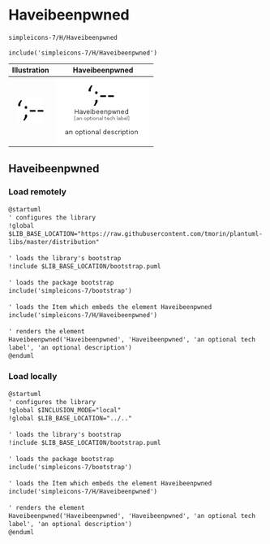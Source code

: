 # Haveibeenpwned


```text
simpleicons-7/H/Haveibeenpwned
```

```text
include('simpleicons-7/H/Haveibeenpwned')
```



| Illustration | Haveibeenpwned |
| :---: | :---: |
| ![illustration for Illustration](../../simpleicons-7/H/Haveibeenpwned.png) | ![illustration for Haveibeenpwned](../../simpleicons-7/H/Haveibeenpwned.Local.png) |




## Haveibeenpwned

### Load remotely
```plantuml
@startuml
' configures the library
!global $LIB_BASE_LOCATION="https://raw.githubusercontent.com/tmorin/plantuml-libs/master/distribution"

' loads the library's bootstrap
!include $LIB_BASE_LOCATION/bootstrap.puml

' loads the package bootstrap
include('simpleicons-7/bootstrap')

' loads the Item which embeds the element Haveibeenpwned
include('simpleicons-7/H/Haveibeenpwned')

' renders the element
Haveibeenpwned('Haveibeenpwned', 'Haveibeenpwned', 'an optional tech label', 'an optional description')
@enduml
```

### Load locally
```plantuml
@startuml
' configures the library
!global $INCLUSION_MODE="local"
!global $LIB_BASE_LOCATION="../.."

' loads the library's bootstrap
!include $LIB_BASE_LOCATION/bootstrap.puml

' loads the package bootstrap
include('simpleicons-7/bootstrap')

' loads the Item which embeds the element Haveibeenpwned
include('simpleicons-7/H/Haveibeenpwned')

' renders the element
Haveibeenpwned('Haveibeenpwned', 'Haveibeenpwned', 'an optional tech label', 'an optional description')
@enduml
```

